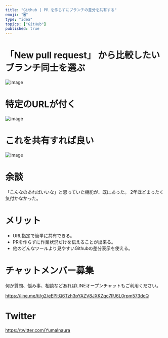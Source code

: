 ```yaml
---
title: "Github | PR を作らずにブランチの差分を共有する"
emoji: "🖥"
type: "idea"
topics: ["GitHub"]
published: true
---
```


# 「New pull request」 から比較したいブランチ同士を選ぶ

![image](https://qiita-image-store.s3.amazonaws.com/0/89618/9d8137ff-29d7-5ce3-f148-61eba8b35ac0.png)

# 特定のURLが付く

![image](https://qiita-image-store.s3.amazonaws.com/0/89618/080186c3-1194-cbfe-b550-c5e7447e1c67.png)

# これを共有すれば良い

![image](https://qiita-image-store.s3.amazonaws.com/0/89618/ae9d6455-76b3-c955-355d-79ebc5133d88.png)

# 余談

「こんなのあればいいな」と思っていた機能が、既にあった。
2年ほどまったく気付かなかった。

# メリット

- URL指定で簡単に共有できる。
- PRを作らずに作業状況だけを伝えることが出来る。
- 他のどんなツールより見やすいGithubの差分表示を使える。








<!-- Update From Qiita API -->

# チャットメンバー募集


何か質問、悩み事、相談などあればLINEオープンチャットもご利用ください。

https://line.me/ti/g2/eEPltQ6Tzh3pYAZV8JXKZqc7PJ6L0rpm573dcQ





# Twitter


https://twitter.com/YumaInaura


<!-- Update From Qiita API -->


